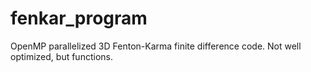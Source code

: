 # fenkar_program
OpenMP parallelized 3D Fenton-Karma finite difference code. Not well optimized, but functions.
